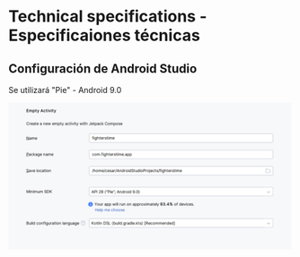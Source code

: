 # Technical specifications - Especificaiones técnicas

## Configuración de Android Studio

Se utilizará "Pie" - Android 9.0

![IDE-SPECS](image.png)
